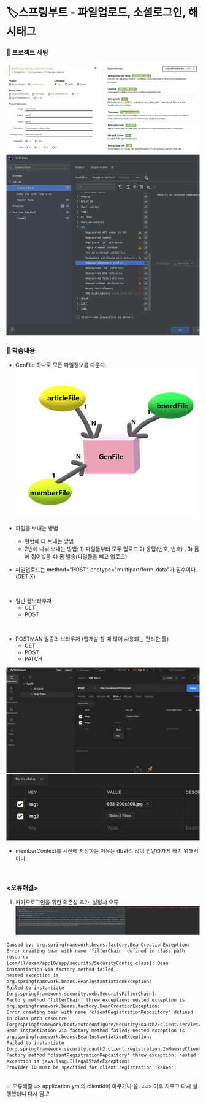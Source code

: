 # 🏷️스프링부트 - 파일업로드, 소셜로그인, 해시태그

### 🔻 프로젝트 세팅
![img.png](img.png)
<br>
![img_4.png](img_4.png)

### 🔻 학습내용
* GenFile 하나로 모든 파일정보를 다룬다.
![img_1.png](img_1.png)

* 파일을 보내는 방법
    - 한번에 다 보내는 방법
    - 2번에 나눠 보내는 방법:  1) 파일들부터 모두 업로드  2) 응답(번호, 번호) ,  3) 폼에 집어넣음 4) 폼 발송(파일들을 빼고 업로드)
       

* 파일업로드는 method="POST" enctype="multipart/form-data"가 필수이다. (GET X)

<br>

* 일반 웹브라우저
  - GET
  - POST

<br>

* POSTMAN 일종의 브라우저 (웹개발 할 때 많이 사용되는 편리한 툴)
  - GET
  - POST
  - PATCH

![img_2.png](img_2.png)
![img_3.png](img_3.png)


* memberContext를 세션에 저장하는 이유는 db쿼리 많이 안날라가게 하기 위해서이다.

<br>

### <오류해결>

1. 카카오로그인을 위한 의존성 추가, 설정시 오류
![img_5.png](img_5.png)

```
Caused by: org.springframework.beans.factory.BeanCreationException: 
Error creating bean with name 'filterChain' defined in class path resource 
[com/ll/exam/app10/app/security/SecurityConfig.class]: Bean instantiation via factory method failed; 
nested exception is org.springframework.beans.BeanInstantiationException: 
Failed to instantiate [org.springframework.security.web.SecurityFilterChain]: 
Factory method 'filterChain' threw exception; nested exception is org.springframework.beans.factory.BeanCreationException: 
Error creating bean with name 'clientRegistrationRepository' defined in class path resource 
[org/springframework/boot/autoconfigure/security/oauth2/client/servlet/OAuth2ClientRegistrationRepositoryConfiguration.class]: 
Bean instantiation via factory method failed; nested exception is org.springframework.beans.BeanInstantiationException: 
Failed to instantiate [org.springframework.security.oauth2.client.registration.InMemoryClientRegistrationRepository]: 
Factory method 'clientRegistrationRepository' threw exception; nested exception is java.lang.IllegalStateException: 
Provider ID must be specified for client registration 'kakao'
```

<br>
✅ 오류해결 => application.yml의 clientId에 아무거나 씀. ==> 이후 지우고 다시 실행했더니 다시 됨..?